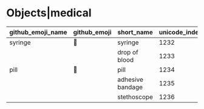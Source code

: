 # Objects|medical

|github_emoji_name|github_emoji|short_name|unicode_index|
|---|---|---|---|
|syringe|:syringe:|syringe|1232|
|||drop of blood|1233|
|pill|:pill:|pill|1234|
|||adhesive bandage|1235|
|||stethoscope|1236|
